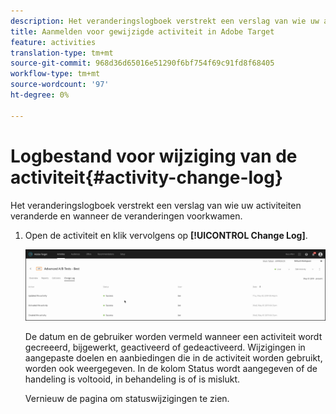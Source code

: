 ```yaml
---
description: Het veranderingslogboek verstrekt een verslag van wie uw activiteiten veranderde en wanneer de veranderingen voorkwamen.
title: Aanmelden voor gewijzigde activiteit in Adobe Target
feature: activities
translation-type: tm+mt
source-git-commit: 968d36d65016e51290f6bf754f69c91fd8f68405
workflow-type: tm+mt
source-wordcount: '97'
ht-degree: 0%

---
```



# Logbestand voor wijziging van de activiteit{#activity-change-log}

Het veranderingslogboek verstrekt een verslag van wie uw activiteiten veranderde en wanneer de veranderingen voorkwamen.

1. Open de activiteit en klik vervolgens op **[!UICONTROL Change Log]**.

   ![Activiteitenwijzigingslogboek](/help/c-activities/assets/change_log.png)

   De datum en de gebruiker worden vermeld wanneer een activiteit wordt gecreeerd, bijgewerkt, geactiveerd of gedeactiveerd. Wijzigingen in aangepaste doelen en aanbiedingen die in de activiteit worden gebruikt, worden ook weergegeven. In de kolom Status wordt aangegeven of de handeling is voltooid, in behandeling is of is mislukt.

   Vernieuw de pagina om statuswijzigingen te zien.
